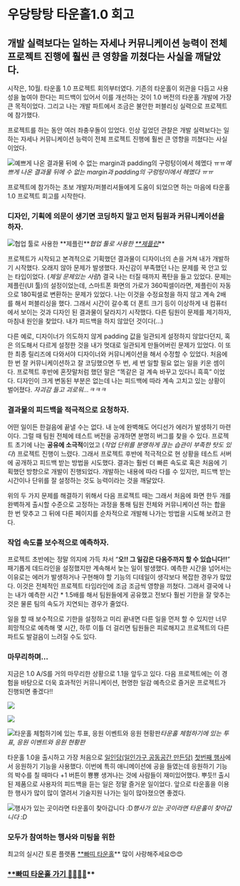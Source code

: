 
# 우당탕탕 타운홀1.0 회고

## 개발 실력보다는 일하는 자세나 커뮤니케이션 능력이 전체 프로젝트 진행에 훨씬 큰 영향을 끼쳤다는 사실을 깨달았다.

시작은, 10월. 타운홀 1.0 프로젝트 회의부터였다. 기존의 타운홀이 외관을 다듬고 사용성을 높여야 한다는 피드백이 있어서 이를 개선하는 것이 1.0 버전의 타운홀 개발에 가장 큰 목적이었다. 그리고 나는 개발 파트에서 조금은 불안한 퍼블리싱 실력으로 프로젝트에 참가했다.

프로젝트를 하는 동안 여러 좌충우돌이 있었다. 인상 깊었던 관찰은 개발 실력보다는 일하는 자세나 커뮤니케이션 능력이 전체 프로젝트 진행에 훨씬 큰 영향을 끼쳤다는 사실이었다.

![예쁘게 나온 결과물 뒤에 수 없는 margin과 padding의 구렁텅이에서 헤멨다 ㅠㅠ](/assets/images/우당탕탕-타운홀1-0-회고/1*6d7M587NDUL7PR9o_eDH2A.png)*예쁘게 나온 결과물 뒤에 수 없는 margin과 padding의 구렁텅이에서 헤멨다 ㅠㅠ*

프로젝트에 참가하는 초보 개발자/퍼블리셔들에게 도움이 되었으면 하는 마음에 타운홀 1.0 프로젝트 회고를 시작한다.

### 디자인, 기획에 의문이 생기면 코딩하지 말고 먼저 팀원과 커뮤니케이션을 하자.

![협업 툴로 사용한 [**제플린](https://zeplin.io/)**](/assets/images/우당탕탕-타운홀1-0-회고/1*U3F4aM9NwMkpXJmi-TE8UA.png)*협업 툴로 사용한 [**제플린](https://zeplin.io/)***

프로젝트가 시작되고 본격적으로 기획했던 결과물이 디자이너의 손을 거쳐 내가 개발하기 시작했다. 오래지 않아 문제가 발생했다. 자신감이 부족했던 나는 문제를 꾹 안고 있는 타입이었다. (*제일 문제있는 사람*) 결국 나는 터질 때까지 폭탄을 들고 있었다. 문제는 제플린(UI 툴)의 설정이었는데, 스마트폰 화면의 가로가 360픽셀이라면, 제플린이 자동으로 180픽셀로 변환하는 문제가 있었다. 나는 이것을 수정요청을 하지 않고 계속 2배를 해서 퍼블리싱을 했다. 그래서 시간이 갈수록 더 폰트 크기 등이 이상하게 내 컴퓨터에서 보이는 것과 디자인 된 결과물이 달라지기 시작했다. 다른 팀원이 문제를 제기하자, 마침내 원인을 찾았다. 내가 피드백을 하지 않았던 것이다(…)

다른 예로, 디자이너가 의도하지 않게 padding 값을 일관되게 설정하지 않았다던지, 혹은 의도해서 다르게 설정한 것을 내가 멋대로 일관되게 만들어버린 문제가 있었다. 이 또한 최종 릴리즈에 다와서야 디자이너와 커뮤니케이션을 해서 수정할 수 있었다. 처음에 한 번 잘 커뮤니케이션하고 잘 코딩했으면 두 번, 세 번 일할 필요 없는 일을 키운 셈이다. 프로젝트 후반에 혼잣말처럼 했던 말은 “똑같은 걸 계속 바꾸고 있다니 흑흑” 이었다. 디자인이 크게 변동된 부분은 없는데 나는 피드백에 따라 계속 고치고 있는 상황이 벌어졌다. *자괴감 들고 괴로워…ㅋㅋㅋ*

### 결과물의 피드백을 적극적으로 요청하자.

어떤 일이든 한걸음에 끝낼 수는 없다. 내 눈에 완벽해도 어디선가 에러가 발생하기 마련이다. 그럴 때 팀원 전체에 테스트 버전을 공개하면 분명히 버그를 찾을 수 있다. 프로젝트 초기에 나는 **공유에 소극적**이었고 (*작업 단위를 분명하게 끊는 습관이 부족한 탓도 있다*) 프로젝트 진행이 느렸다. 그래서 프로젝트 후반에 적극적으로 현 상황을 테스트 서버에 공개하고 피드백 받는 방법을 시도했다. 결과는 훨씬 더 빠른 속도로 혹은 처음에 기획했던 방향으로 개발이 진행되었다. 개발하는 내용에 따라 다를 수 있지만, 피드백 받는 시간이나 단위를 잘 설정하는 것도 능력이라는 것을 깨달았다.

위의 두 가지 문제를 해결하기 위해서 다음 프로젝트 때는 그래서 처음에 화면 한두 개를 완벽하게 출시할 수준으로 고정하는 과정을 통해 팀원 전체와 커뮤니케이션 하는 합을 한 번 맞추고 그 뒤에 다른 페이지를 순차적으로 개발해 나가는 방법을 시도해 보려고 한다.

### 작업 속도를 보수적으로 예측하자.

프로젝트 초반에는 정말 의지에 가득 차서 “**오!! 그 일감은 다음주까지 할 수 있습니다!!**” 패기롭게 데드라인을 설정했지만 계속해서 늦는 일이 발생했다. 예측한 시간을 넘어서는 이유로는 에러가 발생하거나 구현해야 할 기능의 디테일이 생각보다 복잡한 경우가 많았다. 이것은 전체적인 프로젝트 타임라인에 조금 조금씩 영향을 끼쳤다. 그래서 결국에 나는 내가 예측한 시간 * 1.5배를 해서 팀원들에게 공유했고 전보다 훨씬 기한을 잘 맞추는 것은 물론 팀의 속도가 지연되는 경우가 줄었다.

일을 할 때 보수적으로 기한을 설정하고 미리 끝내면 다른 일을 먼저 할 수 있지만 너무 희망적으로 예측해 몇 시간, 하루 이틀 더 걸리면 팀원들은 피로해지고 프로젝트의 다른 파트도 발걸음이 느려질 수도 있다.

### 마무리하며…

지금은 1.0 A/S를 거의 마무리한 상황으로 1.1을 앞두고 있다. 다음 프로젝트에는 이 경험을 바탕으로 더욱 효과적인 커뮤니케이션, 현명한 일감 예측으로 즐거운 프로젝트가 진행되면 좋겠다!!

![](/assets/images/우당탕탕-타운홀1-0-회고/1*2K59-4dVBlNeOMHQUihmkQ.png)

![](/assets/images/우당탕탕-타운홀1-0-회고/1*SKqcIZcb4s7vszMyrF28jw.png)

![타운홀 체험하기에 있는 투표, 응원 이벤트와 응원 현황판](/assets/images/우당탕탕-타운홀1-0-회고/1*s8E7YBLK5IAIvSgRMxBroA.png)*타운홀 체험하기에 있는 투표, 응원 이벤트와 응원 현황판*

타운홀 1.0을 출시하고 가장 처음으로 [일인당(일인가구 공동공간 만든당)](https://alone.parti.xyz/) [첫번째 행사](https://www.facebook.com/events/1944590529179640/)에서 응원하기 기능을 사용했다. 이번에 특히 애니메이션에 공을 들였는데 응원하기 기능의 박수를 칠 때마다 +1 버튼이 뿅뿅 생겨나는 것에 사람들이 재미있어했다. 뿌듯!! 출시된 제품으로 사용자의 피드백을 듣는 일은 정말 즐거운 일이었다. 앞으로 타운홀을 이용한 행사가 많이 많이 열려서 기술지원 나가는 일이 많아졌으면 좋겠다.

![행사가 있는 곳이라면 타운홀이 찾아갑니다 :D](/assets/images/우당탕탕-타운홀1-0-회고/1*PF5d5GTmSCVRvp-nlVQBvA.png)*행사가 있는 곳이라면 타운홀이 찾아갑니다 :D*

### 모두가 참여하는 행사와 미팅을 위한 
최고의 실시간 토론 플랫폼 [**빠띠 타운홀](https://townhall.kr/)** 많이 사랑해주세요😍😍

### [**빠띠 타운홀 ️가기 🙋‍♀🙋‍♂️](https://townhall.kr/)**